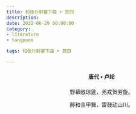 ```yaml
---
title: 和张仆射塞下曲 • 其四
description:
date: 2022-06-29 00:00:00
category:
- literature
- tangpoem

tags: 和张仆射塞下曲 • 其四

---
```


<div id="poem-author">
唐代 • 卢纶
</div>
<div id="poem-body">
<p class="poem-paragraph">野幕敞琼筵，羌戎贺劳旋。</p>
<p class="poem-paragraph">醉和金甲舞，雷鼓动山川。</p>

</div>

<style>

#poem-author {
    width: 100%;
    text-align: center;
    margin: 20px 0;
    font-weight: bold;
}
#poem-body {
    width: 100%;
    text-align: center;
}
.poem-paragraph {
    font-family: "仿宋"
}

</style>